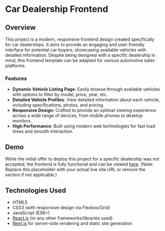 # Car Dealership Frontend

## Overview

This project is a modern, responsive frontend design created specifically for car dealerships. It aims to provide an engaging and user-friendly interface for potential car buyers, showcasing available vehicles with detailed information. Despite being designed with a specific dealership in mind, this frontend template can be adapted for various automotive sales platforms.

### Features

- **Dynamic Vehicle Listing Page**: Easily browse through available vehicles with options to filter by model, price, year, etc.
- **Detailed Vehicle Profiles**: View detailed information about each vehicle, including specifications, photos, and pricing.
- **Responsive Design**: Crafted to provide an optimal viewing experience across a wide range of devices, from mobile phones to desktop monitors.
- **High Performance**: Built using modern web technologies for fast load times and smooth interaction.

## Demo

While the initial offer to deploy this project for a specific dealership was not accepted, the frontend is fully functional and can be viewed [here](#). (Note: Replace this placeholder with your actual live site URL or remove the section if not applicable.)

## Technologies Used

- HTML5
- CSS3 (with responsive design via Flexbox/Grid)
- JavaScript (ES6+)
- [React.js](https://reactjs.org/) (or any other frameworks/libraries used)
- [Next.js](https://nextjs.org/) for server-side rendering and static site generation

